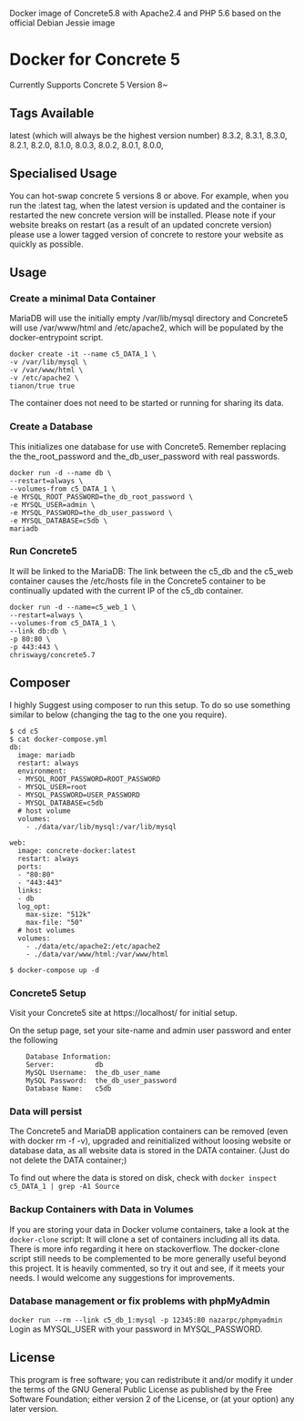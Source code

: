 Docker image of Concrete5.8 with Apache2.4 and PHP 5.6 based on the official Debian Jessie image
# Docker for Concrete 5
Currently Supports Concrete 5 Version 8~

## Tags Available
latest (which will always be the highest version number)
8.3.2,
8.3.1,
8.3.0,
8.2.1,
8.2.0,
8.1.0,
8.0.3,
8.0.2,
8.0.1,
8.0.0,

## Specialised Usage
You can hot-swap concrete 5 versions 8 or above. For example, when you run the :latest tag, when the latest version is updated and the container is restarted the new concrete version will be installed. Please note if your website breaks on restart (as a result of an updated concrete version) please use a lower tagged version of concrete to restore your website as quickly as possible.

## Usage
### Create a minimal Data Container
MariaDB will use the initially empty /var/lib/mysql directory and Concrete5 will use /var/www/html and /etc/apache2, which will be populated by the docker-entrypoint script.

```
docker create -it --name c5_DATA_1 \
-v /var/lib/mysql \
-v /var/www/html \
-v /etc/apache2 \
tianon/true true
```
The container does not need to be started or running for sharing its data.

### Create a Database
This initializes one database for use with Concrete5. Remember replacing the the_root_password and the_db_user_password with real passwords.

```
docker run -d --name db \
--restart=always \
--volumes-from c5_DATA_1 \
-e MYSQL_ROOT_PASSWORD=the_db_root_password \
-e MYSQL_USER=admin \
-e MYSQL_PASSWORD=the_db_user_password \
-e MYSQL_DATABASE=c5db \
mariadb
```
### Run Concrete5
It will be linked to the MariaDB: The link between the c5_db and the c5_web container causes the /etc/hosts file in the Concrete5 container to be continually updated with the current IP of the c5_db container.
```
docker run -d --name=c5_web_1 \
--restart=always \
--volumes-from c5_DATA_1 \
--link db:db \
-p 80:80 \
-p 443:443 \
chriswayg/concrete5.7
```

## Composer
I highly Suggest using composer to run this setup. To do so use something similar to below (changing the tag to the one you require).
```
$ cd c5
$ cat docker-compose.yml
db:
  image: mariadb
  restart: always
  environment:
  - MYSQL_ROOT_PASSWORD=ROOT_PASSWORD
  - MYSQL_USER=root
  - MYSQL_PASSWORD=USER_PASSWORD
  - MYSQL_DATABASE=c5db
  # host volume
  volumes:
    - ./data/var/lib/mysql:/var/lib/mysql

web:
  image: concrete-docker:latest
  restart: always
  ports:
  - "80:80"
  - "443:443"
  links:
  - db
  log_opt:
    max-size: "512k"
    max-file: "50"
  # host volumes
  volumes:
    - ./data/etc/apache2:/etc/apache2
    - ./data/var/www/html:/var/www/html

$ docker-compose up -d
```

### Concrete5 Setup
Visit your Concrete5 site at https://localhost/ for initial setup.

On the setup page, set your site-name and admin user password and enter the following
```
	Database Information:
	Server:          db
	MySQL Username:  the_db_user_name
	MySQL Password:  the_db_user_password
	Database Name:   c5db
```
### Data will persist
The Concrete5 and MariaDB application containers can be removed (even with docker rm -f -v), upgraded and reinitialized without loosing website or database data, as all website data is stored in the DATA container. (Just do not delete the DATA container;)

To find out where the data is stored on disk, check with ``` docker inspect c5_DATA_1 | grep -A1 Source ```

### Backup Containers with Data in Volumes
If you are storing your data in Docker volume containers, take a look at the ``` docker-clone ``` script: It will clone a set of containers including all its data. There is more info regarding it here on stackoverflow. The docker-clone script still needs to be complemented to be more generally useful beyond this project. It is heavily commented, so try it out and see, if it meets your needs. I would welcome any suggestions for improvements.

### Database management or fix problems with phpMyAdmin
``` docker run --rm --link c5_db_1:mysql -p 12345:80 nazarpc/phpmyadmin ```
Login as MYSQL_USER with your password in MYSQL_PASSWORD.

## License
This program is free software; you can redistribute it and/or modify it under the terms of the GNU General Public License as published by the Free Software Foundation; either version 2 of the License, or (at your option) any later version.
